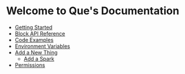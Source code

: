 Welcome to Que's Documentation
===

- [Getting Started](/docs/getstarted)
- [Block API Reference](/docs/block-api)
- [Code Examples](/docs/code-examples)
- [Environment Variables](/docs/variables)
- [Add a New Thing](/docs/newthing)
  - [Add a Spark](/docs/addspark)
- [Permissions](/docs/permissions)

